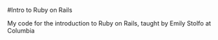 #Intro to Ruby on Rails

My code for the introduction to Ruby on Rails, taught by Emily Stolfo at Columbia
